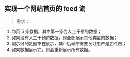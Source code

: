 ## 实现一个网站首页的 feed 流

> 需求：

1. 每页 5 条数据，其中第一条为人工干预的数据；
2. 如果没有人工干预的数据，则全部展示其他类型的数据；
3. 展示过的数据不在展示，其中后端不需要关注用户是否点击；
4. 如果数据展示完，则会重新展示所有数据。
